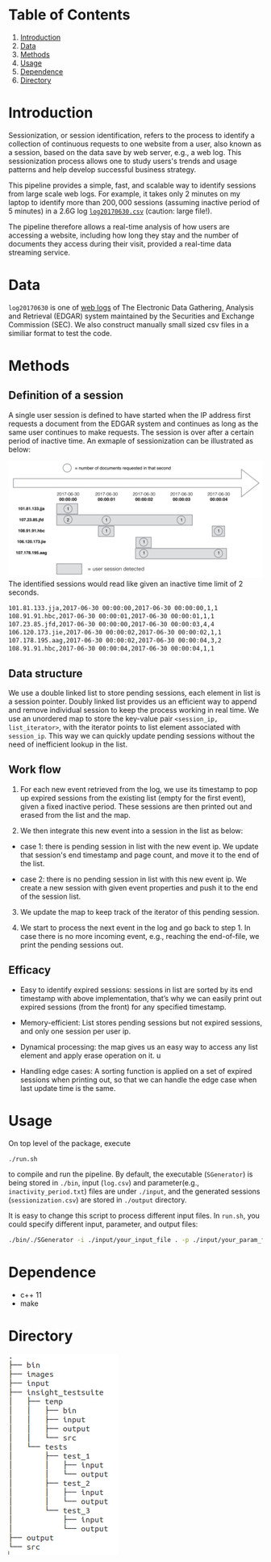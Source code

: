 
# Table of Contents
1. [Introduction](README.md#introduction)
2. [Data](README.md#data)
3. [Methods](README.md#methods)
4. [Usage](README.md#usage)
5. [Dependence](README.md#dependence)
6. [Directory](README.md#directory)


# Introduction

Sessionization, or session identification, refers to the process to identify a 
collection of continuous requests to one website from a user, also known as a 
session, based on the data save by web server, e.g., a web log. 
This sessionization process allows one to study users's trends and usage patterns 
and help develop successful business strategy. 

This pipeline provides a simple, fast, and scalable way to identify sessions from large
scale web logs.  For example, it takes only 2 minutes on my laptop to identify more than 
$200,000$ sessions (assuming inactive period of 5 minutes) in a 2.6G log
[`log20170630.csv`](http://www.sec.gov/dera/data/Public-EDGAR-log-file-data/2017/Qtr2/log20170630.zip) (caution: large file!).

The pipeline therefore allows a real-time analysis of how users are accessing a website, including how long they stay 
and the number of documents they access during their visit, provided a real-time data streaming service. 

# Data
`log20170630` is one of [web logs](https://www.sec.gov/dera/data/edgar-log-file-data-set.html)
of The Electronic Data Gathering, Analysis and Retrieval (EDGAR) system maintained by 
the Securities and Exchange Commission (SEC). We also construct manually small sized csv files 
in a similiar format to test the code.


# Methods 

## Definition of a session
A single user session is defined to have started when the IP address first requests a document from the EDGAR system and 
continues as long as the same user continues to make requests. The session is over after a certain period of inactive time. 
An exmaple of sessionization can be illustrated as below:

![End of file illustration](images/end_of_file.png)
The identified sessions would read like given an inactive time limit of 2 seconds.

    101.81.133.jja,2017-06-30 00:00:00,2017-06-30 00:00:00,1,1
    108.91.91.hbc,2017-06-30 00:00:01,2017-06-30 00:00:01,1,1
    107.23.85.jfd,2017-06-30 00:00:00,2017-06-30 00:00:03,4,4
    106.120.173.jie,2017-06-30 00:00:02,2017-06-30 00:00:02,1,1
    107.178.195.aag,2017-06-30 00:00:02,2017-06-30 00:00:04,3,2
    108.91.91.hbc,2017-06-30 00:00:04,2017-06-30 00:00:04,1,1



## Data structure
We use a double linked list to store pending sessions, each element in list is a session pointer. Doubly linked list provides us 
an efficient way to append and remove individual session to keep the process working in real time.  We use an unordered map to 
store the key-value pair `<session_ip, list_iterator>`, with the iterator points to list element associated with `session_ip`. 
This way we can quickly update pending sessions without the need of inefficient lookup in the list. 

## Work flow
1. For each new event retrieved from the log, we use its timestamp to pop up expired sessions from the existing list (empty for 
the first event), given a fixed inactive period. These sessions are then printed out and erased from the list and the map. 

2. We then integrate this new event into a session in the list as below:
  * case 1: there is pending session in list with the new event ip. We update that session's end timestamp and page count, and move it to the end of the list. 
  
  * case 2: there is no pending session in list with this new event ip. We create a new session with given event properties and push it to the end of the session list.
  
3. We update the map to keep track of the iterator of this pending session. 

4. We start to process the next event in the log and go back to step 1. In case there is no more incoming event, e.g., reaching the end-of-file, we print the pending sessions out.

## Efficacy

* Easy to identify expired sessions: sessions in list are sorted by its end timestamp with above implementation, that’s why we can easily print out expired sessions (from the front) for any specified timestamp.

* Memory-efficient: List stores pending sessions but not expired sessions, and only one session per user ip.
 
* Dynamical processing:  the map gives us an easy way to access any list element and apply erase operation on it.
u 
* Handling edge cases: A sorting function is applied on a set of expired sessions when printing out, so that we can handle the edge case when last update time is the same.


# Usage
On top level of the package, execute 
```bash
./run.sh 
```
to compile and run the pipeline. By default, the executable (`SGenerator`) is being stored in `./bin`, input (`log.csv`) and parameter(e.g., `inactivity_period.txt`) files are under `./input`, and the generated sessions (`sessionization.csv`) are stored in `./output` directory.

It is easy to change this script to process different input files. In `run.sh`, you could specify different input, parameter, and output files:
```bash
./bin/./SGenerator -i ./input/your_input_file . -p ./input/your_param_file -o ./output/your_output_file
```

# Dependence 
- c++ 11
- make

# Directory

![dir_tree](images/dir_tree.png)
